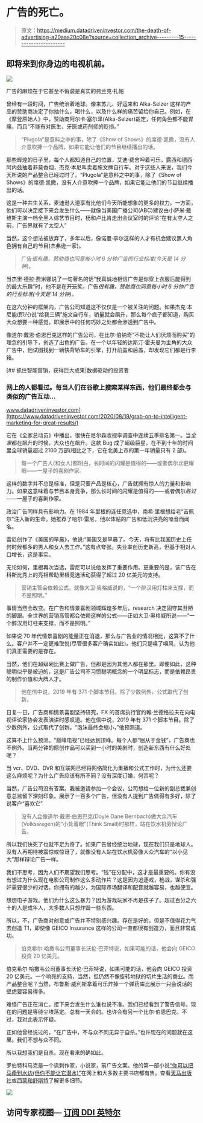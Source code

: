 # 广告的死亡。

> 原文：<https://medium.datadriveninvestor.com/the-death-of-advertising-a20aaa20c08e?source=collection_archive---------15----------------------->

## 即将来到你身边的电视机前。

![](img/e02dd2636a1ab8ed9af4343852586478.png)

广告的麻烦在于它甚至不假装是真实的弗兰克·扎帕

曾经有一段时间，广告统治着地球。像来苏儿、好运来和 Alka-Selzer 这样的产品的赞助商决定了你抽什么，喝什么，以及什么样的痛苦留给你自己。例如，在《摩登原始人》中，赞助商阿尔卡·塞尔泽(Alka-Selzer)裁定，任何角色都不能胃痛，而且“不能有对医生、牙医或药剂师的贬损。”

> “Plugola”是意料之中的事，除了《Show of Shows》的席德·凯撒，没有人介意吹捧一个品牌，如果它能让他们的节目继续播出的话。

那些辉煌的日子里，每个人都知道自己的位置，艾迪·费舍呷着可乐，露西和德西·阿内兹抽着菲莫香烟，杰克·本尼叫卖着施文牌自行车。对于这些人来说，我们今天所说的产品整合已经过时了。“Plugola”是意料之中的事，除了《Show of Shows》的席德·凯撒，没有人介意吹捧一个品牌，如果它能让他们的节目继续播出的话。

这是一种共生关系，麦迪逊大道享有比他们今天所能想象的更多的权力。一方面，他们可以决定接下来会发生什么——就像当美国广播公司(ABC)建议由小萨米·戴维斯主演一档全黑人综艺节目时，杨和卢比肯走出会议室时的评论“在有太空人之前，广告界就有了太空人”

当然，这个想法被放弃了，多年以后，像诺曼·李尔这样的人才有机会建议黑人角色拥有自己的节目(杰弗逊一家)。

> 广告*很有趣，赞助商也同意每小时 6 分钟广告的行业标准(今天是 14 分钟)。*

当杰里·德拉·费米娜说了一句著名的话“我真诚地相信广告是你穿上衣服后能得到的最大乐趣”时，他不是在开玩笑。广告*很有趣，赞助商也同意每小时 6 分钟广告的行业标准(今天是 14 分钟)。*

在这六分钟的框架内，广告公司知道这不仅仅是一个被关注的问题。如果杰克·本尼能(即兴)说“给我三辆”施文自行车，销量就会飙升，那么每个疯子都知道，购买大众想要一种感觉，即展示中的任何巧妙之处都会渗透到广告中。

像道尔·戴恩·伯恩巴克这样的广告公司，在比尔·伯纳奇“不能让人们厌烦而购买”的理念的引导下，创造了出色的广告。在一个以年轻的达斯汀·霍夫曼为主角的大众广告中，他试图找到一辆快背轿车的引擎，打开前盖和后盖，却发现它们都是行李箱。

[](https://www.datadriveninvestor.com/2020/08/19/grab-on-to-intelligent-marketing-for-great-results/) [## 抓住智能营销，获得巨大成果|数据驱动的投资者

### 网上的人都看过。每当人们在谷歌上搜索某样东西，他们最终都会与类似的广告互动…

www.datadriveninvestor.com](https://www.datadriveninvestor.com/2020/08/19/grab-on-to-intelligent-marketing-for-great-results/) 

它在《全家总动员》中播出，很快在尼尔森收视率调查中连续五季排名第一。当*全家*都在飙升的时候，大众也在飙升。这款 Bug 成了超级巨星，在不到十年的时间里全球销量超过 2100 万部(相比之下，它在北美上市的第一年销量只有 2 部)。

> 每一个广告人(和女人)都明白，长时间的闪耀是值得的——或者偶尔*比*更耀眼——一屋子的喜剧作家。

这样的数字并不总是标准，但是只要产品是核心，广告就拥有惊人的力量和影响力。如果这意味着与节目本身竞争，那么长时间的闪耀是值得的——或者偶尔*胜过*——一屋子的喜剧作家。

政治广告同样具有影响力。在 1984 年里根的连任竞选中，南希·里根想给老“吉佩尔”注入新的生命。她推荐了哈尔·雷尼，他以体贴的广告和低沉洪亮的嗓音而闻名。

雷尼创作了《美国的早晨》，他说:“美国又是早晨了。今天，将有比我国历史上任何时候都多的男人和女人去工作。”这有点夸张。失业率创历史新高，但基于相对人口增长，这是事实。

无论如何，里根再次当选，雷尼可以说他发挥了重要作用。更重要的是，该广告在科斯比秀上的亮相帮助里根竞选活动获得了超过 20 亿美元的支持。

> 营销主管会依赖公式，就像大卫·奥格威说的，“一个醉汉用灯柱来支撑，而不是照明。”

事情当然会改变。在广告和情景喜剧领域辉煌多年后，research 决定固守其丑陋的脚跟。全世界的营销高管都会依赖这样的公式——正如大卫·奥格威所说——“一个醉汉用灯柱来支撑，而不是照明。”

如果说 70 年代情景喜剧的能量正在消退，那么与广告业的情况相比，这算不了什么。客户并不一定更难取悦(尽管很多客户确实如此)。他们只是嗅了嗅风，认为他们真正需要的是存在。

当然，他们在超级碗比赛上做广告，但那是因为其他人都在那里。即便如此，这种聪明似乎是被迫的，这是广告公司不习惯聪明概念的一个明显标志，而是依赖昂贵的制作价值和大牌人才。

> 他在信中说，2019 年有 371 个脚本节目。除了少数例外，公式取代了创新。

日复一日，广告商和情景喜剧坚持研究，FX 的首席执行官约翰·兰德格拉夫在向电视评论家协会发表演讲时感叹道。他在信中说，2019 年有 371 个脚本节目。除了少数例外，公式取代了创新。“泡沫最终会缩小，”他预测道。

这算不上什么预测。“巅峰电视”已经达到顶峰。每个人都“屈从于金钱”，广告商也不例外。当两分钟的原创作品可以买到一小时的美剧时，创造新东西有什么好处呢？

当 vcr、DVD、DVR 和互联网已经将网络简化为重播和公式工作时，为什么还要这么麻烦呢？为什么广告应该有所不同？没有深度订婚，何苦呢？

当然，广告公司没有答案。我被邀请参加一个会议，公司想给一位新的副总裁兼创意总监留下深刻印象。展示了一百多个广告，但没有人提到广告做得有多好，除了说客户“喜欢它”

> 没有人会像道尔·戴恩·伯恩巴克(Doyle Dane Bernbach)做大众汽车(Volkswagen)的“小处着眼”(Think Small)时那样，站在饮水机旁辩论广告。

所以我们快死了也就不足为奇了。如果广告曾经统治地球，现在我们只是地球人。没有人再期待被震惊或惊讶了，就像没有人站在饮水机旁像大众汽车的“以小见大”那样辩论广告一样。

我们不思考，因为人们不期望我们思考。“钱”在分配中，这才是最重要的。你有没有想过为什么现在电影公司制作这么多动作片？这是因为追逐戏，枪战，谋杀和强奸需要很少的对话。你拥有的越少，为国际市场翻译和配音就越容易，也越便宜。

想想电子游戏。他们为什么这么暴力？因为游戏玩家不再是孩子了。超过百分之六十的人是成年人，大多数人只想炸毁一些东西。

所以，不，广告商对创意或广告并不特别感兴趣。存在是好的，但是不值得花力气去创造 T1，即使像 GEICO Insurance 这样的公司一直都很有创造力，而且非常成功。

> 伯克希尔·哈撒韦公司董事长沃伦·巴菲特说，如果可能的话，他会向 GEICO 投资 20 亿美元。

伯克希尔·哈撒韦公司董事长沃伦·巴菲特说，如果可能的话，他会向 GEICO 投资 20 亿美元。一个响亮的支持，当然，但仍然不像旋转地狱的切片生活的商业。而产品整合呢？当然，布鲁斯·威利斯拿着可乐炸掉一个弹药库比展示一只会说话的壁虎要容易得多。

难怪广告正在消亡。接下来会发生什么谁也说不准。我们已经看到了警告信号。现在的问题是等待尘埃落定。总有一天会的。也许会有另一个比尔·伯恩巴克。不过，我对此表示怀疑。

正如他曾经说过的，“在广告中，不与众不同无异于自杀。”也许现在的问题就在这里。我们不想与众不同。

所以我想我们是自杀。现在看来的确如此。

罗伯特科马克是一个讽刺作家，小说家，前广告文案。他的第一部小说[“你可以把马牵到水边(但你不能让它潜水)”](http://robertcormack.net/)在网上和大多数主要书店都有售。查看[天马出版社](http://skyhorsepublishing.com/)或[西蒙和舒斯特](http://simonandschuster.ca/)了解更多细节。

![](img/88e0d637333fe144177372b0cd6b07e8.png)

## 访问专家视图— [订阅 DDI 英特尔](https://datadriveninvestor.com/ddi-intel)